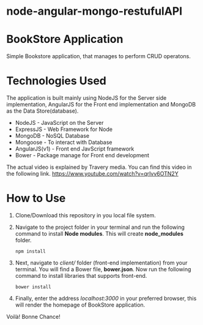 # node-angular-mongo-restufulAPI

# BookStore Application

Simple Bookstore application, that manages to perform CRUD operatons.

# Technologies Used

The application is built mainly using NodeJS for the Server side implementation, AngularJS for the Front end implementation and MongoDB as the Data Store(database).

* NodeJS - JavaScript on the Server
* ExpressJS - Web Framework for Node
* MongoDB - NoSQL Database
* Mongoose - To interact with Database 
* AngularJS(v1) - Front end JavScript framework
* Bower - Package manage for Front end development

The actual video is explained by Travery media. You can find this video in the following link. <https://www.youtube.com/watch?v=qrIvv6OTN2Y>


# How to Use

1. Clone/Download this repository in you local file system.
2. Navigate to the project folder in your terminal and run the following command to install **Node modules**. This will create **node_modules** folder.
  
       npm install 
3. Next, navigate to *client/* folder (front-end implementation) from your terminal. You will find a Bower file, **bower.json**. Now run the following command to install libraries that supports front-end.
        
       bower install
4. Finally, enter the address *localhost:3000* in your preferred browser, this will render the homepage of BookStore application.

Voilà! Bonne Chance!
